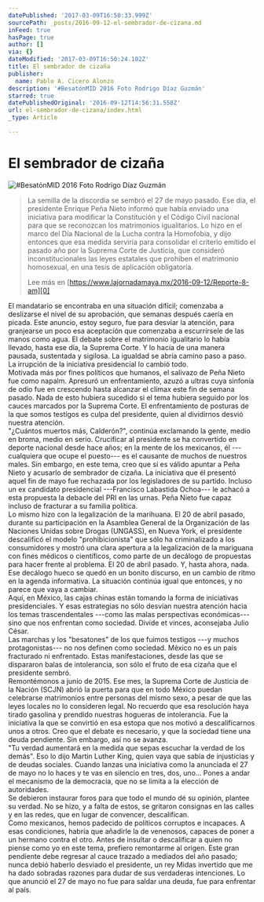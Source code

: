 ```yaml
---
datePublished: '2017-03-09T16:50:33.999Z'
sourcePath: _posts/2016-09-12-el-sembrador-de-cizana.md
inFeed: true
hasPage: true
author: []
via: {}
dateModified: '2017-03-09T16:50:24.102Z'
title: El sembrador de cizaña
publisher:
  name: Pablo A. Cicero Alonzo
description: '#BesatónMID 2016 Foto Rodrigo Díaz Guzmán'
starred: true
datePublishedOriginal: '2016-09-12T14:56:31.558Z'
url: el-sembrador-de-cizana/index.html
_type: Article

---
```

# El sembrador de cizaña
![#BesatónMID 2016 Foto Rodrigo Díaz Guzmán](https://the-grid-user-content.s3-us-west-2.amazonaws.com/a0979ed5-7d5b-42c6-8c1c-2d2662ee1483.png)

> La semilla de la discordia se sembró el 27 de mayo pasado. Ese día, el presidente Enrique Peña Nieto informó que había enviado una iniciativa para modificar la Constitución y el Código Civil nacional para que se reconozcan los matrimonios igualitarios. Lo hizo en el marco del Día Nacional de la Lucha contra la Homofobia, y dijo entonces que esa medida serviría para consolidar el criterio emitido el pasado año por la Suprema Corte de Justicia, que consideró inconstitucionales las leyes estatales que prohíben el matrimonio homosexual, en una tesis de aplicación obligatoria.
> 
> Lee más en [https://www.lajornadamaya.mx/2016-09-12/Reporte-8-am][0]

El mandatario se encontraba en una situación difícil; comenzaba a deslizarse el nivel de su aprobación, que semanas después caería en picada. Este anuncio, estoy seguro, fue para desviar la atención, para granjearse un poco esa aceptación que comenzaba a escurrírsele de las manos como agua. El debate sobre el matrimonio igualitario lo había llevado, hasta ese día, la Suprema Corte. Y lo hacía de una manera pausada, sustentada y sigilosa. La igualdad se abría camino paso a paso. La irrupción de la iniciativa presidencial lo cambió todo.   
Motivada más por fines políticos que humanos, el salivazo de Peña Nieto fue como napalm. Apresuró un enfrentamiento, azuzó a ultras cuya sinfonía de odio fue en crescendo hasta alcanzar el clímax este fin de semana pasado. Nada de esto hubiera sucedido si el tema hubiera seguido por los cauces marcados por la Suprema Corte. El enfrentamiento de posturas de la que somos testigos es culpa del presidente, quien al dividirnos desvió nuestra atención.  
"¿Cuántos muertos más, Calderón?", continúa exclamando la gente, medio en broma, medio en serio. Crucificar al presidente se ha convertido en deporte nacional desde hace años; en la mente de los mexicanos, él ---cualquiera que ocupe el puesto--- es el causante de muchos de nuestros males. Sin embargo, en este tema, creo que sí es válido apuntar a Peña Nieto y acusarlo de sembrador de cizaña. La iniciativa que él presentó aquel fin de mayo fue rechazada por los legisladores de su partido. Incluso un ex candidato presidencial ---Francisco Labastida Ochoa--- le achacó a esta propuesta la debacle del PRI en las urnas. Peña Nieto fue capaz incluso de fracturar a su familia política.   
Lo mismo hizo con la legalización de la marihuana. El 20 de abril pasado, durante su participación en la Asamblea General de la Organización de las Naciones Unidas sobre Drogas (UNGASS), en Nueva York, el presidente descalificó el modelo "prohibicionista" que sólo ha criminalizado a los consumidores y mostró una clara apertura a la legalización de la mariguana con fines médicos o científicos, como parte de un decálogo de propuestas para hacer frente al problema. El 20 de abril pasado. Y, hasta ahora, nada. Ese decálogo hueco se quedó en un bonito discurso, en un cambio de ritmo en la agenda informativa. La situación continúa igual que entonces, y no parece que vaya a cambiar.  
Aquí, en México, las cajas chinas están tomando la forma de iniciativas presidenciales. Y esas estrategias no sólo desvían nuestra atención hacia los temas trascendentales ---como las malas perspectivas económicas--- sino que nos enfrentan como sociedad. Divide et vinces, aconsejaba Julio César.  
Las marchas y los "besatones" de los que fuimos testigos ---y muchos protagonistas--- no nos definen como sociedad. México no es un país fracturado ni enfrentado. Estas manifestaciones, desde las que se dispararon balas de intolerancia, son sólo el fruto de esa cizaña que el presidente sembró.  
Remontémonos a junio de 2015\. Ese mes, la Suprema Corte de Justicia de la Nación (SCJN) abrió la puerta para que en todo México puedan celebrarse matrimonios entre personas del mismo sexo, a pesar de que las leyes locales no lo consideren legal. No recuerdo que esa resolución haya tirado gasolina y prendido nuestras hogueras de intolerancia. Fue la iniciativa la que se convirtió en esa estopa que nos motivó a descalificarnos unos a otros. Creo que el debate es necesario, y que la sociedad tiene una deuda pendiente. Sin embargo, así no se avanza.   
"Tu verdad aumentará en la medida que sepas escuchar la verdad de los demás". Eso lo dijo Martin Luther King, quien vaya que sabía de injusticias y de deudas sociales. Cuando lanzas una iniciativa como la anunciada el 27 de mayo no lo haces y te vas en silencio en tres, dos, uno... Pones a andar el mecanismo de la democracia, que no se limita a la elección de autoridades.  
Se debieron instaurar foros para que todo el mundo dé su opinión, plantee su verdad. No se hizo, y a falta de estos, se gritaron consignas en las calles y en las redes, que en lugar de convencer, descalifican.  
Como mexicanos, hemos padecido de políticos corruptos e incapaces. A esas condiciones, habría que añadirle la de venenosos, capaces de poner a un hermano contra el otro. Antes de insultar o descalificar a quien no piense como yo en este tema, prefiero remontarme al origen. Este gran pendiente debe regresar al cauce trazado a mediados del año pasado; nunca debió haberlo desviado el presidente, un rey Midas invertido que me ha dado sobradas razones para dudar de sus verdaderas intenciones. Lo que anunció el 27 de mayo no fue para saldar una deuda, fue para enfrentar al país.

[0]: https://www.lajornadamaya.mx/2016-09-12/Reporte-8-am